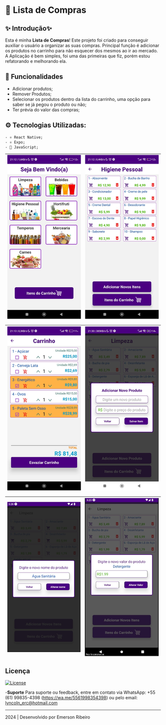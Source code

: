 # 📱 Lista de Compras

## ✨ Introdução✨

Esta é minha **Lista de Compras**! Este projeto foi criado para conseguir auxiliar o usuário a organizar as suas compras. Principal função é adicionar os produtos no carrinho para não esquecer dos mesmos ao ir ao mercado.
A Aplicação é bem simples, foi uma das primeiras que fiz, porém estou refatorando e melhorando ela.

## 🚀 Funcionalidades

- Adicionar produtos;
- Remover Produtos;
- Selecionar os produtos dentro da lista do carrinho, uma opção para saber se já pegou o produto ou não;
- Ter prévia do valor das compras;

## ⚙️ Tecnologias Utilizadas:

    - ⚛️ React Native;
    - ⚛️ Expo;
    - 🚀 JavaScript;

| ![Página Principal](/Imagens/Home.jpeg) | ![Página de Produtos](/Imagens/Produtos.jpeg) |
| :-------------------------------------: | :-------------------------------------------: |

| ![Página Carrinho](Imagens/Carrinho.jpeg) | ![Adicionar Novo Produto](/Imagens/AdicionarProdutoNovo.jpeg) |
| :---------------------------------------: | :-----------------------------------------------------------: |

| ![Editar Nome do Produto](/Imagens/EditarNome.jpg) | ![Editar Preço do Produto](/Imagens/EditarPreco.jpg) |
| :------------------------------------------------: | :--------------------------------------------------: |

## Licença

[![License](https://img.shields.io/badge/License-Custom-blue.svg)](LICENSE)

-**Suporte**
Para suporte ou feedback, entre em contato via WhatsApp: +55 (61) 99835-4398 (https://wa.me/5561998354398) ou pelo email: lyncoln_erc@hotmail.com

---

2024 | Desenvolvido por Emerson Ribeiro
